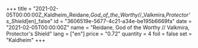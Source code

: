 +++
title = "2021-02-05T00:00:00Z_Kaldheim_Reidane,_God_of_the_Worthy_//_Valkmira,_Protector's_Shield_[en]_false"
id = "3606519e-5677-4c21-a34e-be195b6669fa"
date = "2021-02-05T00:00:00Z"
name = "Reidane, God of the Worthy // Valkmira, Protector's Shield"
lang = ["en"]
price = "0.72"
quantity = 4
foil = false
set = "Kaldheim"
+++
